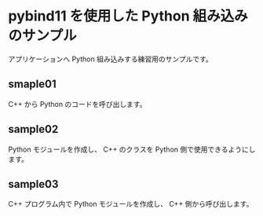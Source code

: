 # pybind11 を使用した Python 組み込みのサンプル

アプリケーションへ Python 組み込みする練習用のサンプルです。

## smaple01

C++ から Python のコードを呼び出します。

## sample02

Python モジュールを作成し、 C++ のクラスを Python 側で使用できるようにします。

## sample03

C++ プログラム内で Python モジュールを作成し、 C++ 側から呼び出します。
